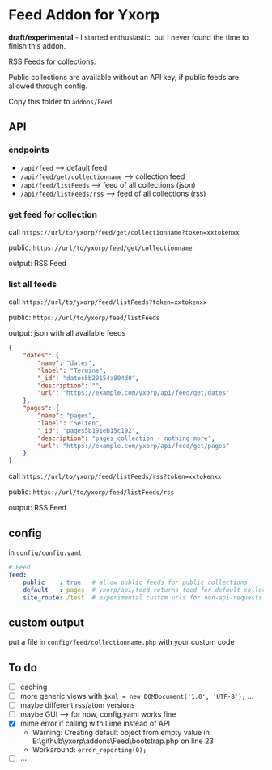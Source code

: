 # Feed Addon for Yxorp

**draft/experimental** - I started enthusiastic, but I never found the time to finish this addon.

RSS Feeds for collections.

Public collections are available without an API key, if public feeds are allowed through config.

Copy this folder to `addons/Feed`.

## API

### endpoints

* `/api/feed` --> default feed
* `/api/feed/get/collectionname` --> collection feed
* `/api/feed/listFeeds` --> feed of all collections (json)
* `/api/feed/listFeeds/rss` --> feed of all collections (rss)

### get feed for collection

call `https://url/to/yxorp/feed/get/collectionname?token=xxtokenxx`

public: `https://url/to/yxorp/feed/get/collectionname`

output: RSS Feed

### list all feeds

call `https://url/to/yxorp/feed/listFeeds?token=xxtokenxx`

public: `https://url/to/yxorp/feed/listFeeds`

output: json with all available feeds

```json
{
    "dates": {
        "name": "dates",
        "label": "Termine",
        "_id": "dates5b29154a804d0",
        "description": "",
        "url": "https://example.com/yxorp/api/feed/get/dates"
    },
    "pages": {
        "name": "pages",
        "label": "Seiten",
        "_id": "pages5b191eb15c192",
        "description": "pages collection - nothing more",
        "url": "https://example.com/yxorp/api/feed/get/pages"
    }
}
```

call `https://url/to/yxorp/feed/listFeeds/rss?token=xxtokenxx`

public: `https://url/to/yxorp/feed/listFeeds/rss`

output: RSS Feed

## config

in `config/config.yaml`

```yaml
# Feed
feed:
    public    : true   # allow public feeds for public collections
    default   : pages  # yxorp/api/feed returns feed for default collection
    site_route: /test  # experimental custom urls for non-api-requests
```

## custom output

put a file in `config/feed/collectionname.php` with your custom code

## To do

* [ ] caching
* [ ] more generic views with `$xml = new DOMDocument('1.0', 'UTF-8');` ...
* [ ] maybe different rss/atom versions
* [ ] maybe GUI --> for now, config.yaml works fine
* [x] mime error if calling with Lime instead of API
    * Warning: Creating default object from empty value in E:\github\yxorp\addons\Feed\bootstrap.php on line 23
    * Workaround: `error_reporting(0);`
* [ ] ...
